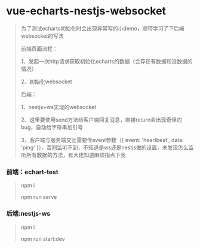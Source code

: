 # vue-echarts-nestjs-websocket

> 为了测试echarts初始化时会出现异常写的小demo，顺带学习了下后端websocket的写法
>
> 前端页面流程：
>
> 1、发起一次http请求获取初始化echarts的数据（会存在有数据和没数据的情况）
>
> 2、初始化websocket
>
> 后端：
>
> 1、nestjs+ws实现的websocket
>
> 2、这里要使用send方法给客户端回复消息，直接return会出现奇怪的bug，自动给字符串加引号
>
> 3、客户端与服务端交互需要传event参数（{ event: 'heartbeat', data: 'ping' }），否则监听不到，不知道是ws还是nestjs做的设置，未发现怎么监听所有数据的方法，有大佬知道麻烦指点下我

### 前端：echart-test

> npm i
>
> npm run serve

### 后端:nestjs-ws

>  npm i
>
> npm run start:dev